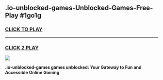 
## .io-unblocked-games-Unblocked-Games-Free-Play #1go1g
<h3>
<a href="https://us.freeplayer.one?title=.io-unblocked-games&ref=9M">CLICK TO PLAY</a></h3>
<hr>

<h3>
<a href="https://us.freeplayer.one?title=.io-unblocked-games&ref=9M">CLICK 2 PLAY</a>
  
</h3>

<a href="https://us.freeplayer.one?title=.io-unblocked-games&ref=9M"><img src="https://clearcache.store/games.png"></a>


**.io-unblocked-games games unblocked: Your Gateway to Fun and Accessible Online Gaming**
